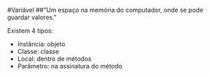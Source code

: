 #Variável
##"Um espaço na memória do computador, onde se pode guardar valores."

Existem 4 tipos:

- Instância: objeto
- Classe: classe
- Local: dentro de métodos
- Parâmetro: na assinatura do método
